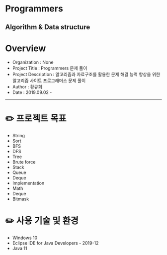 # Programmers
Algorithm & Data structure
-----------------------------
# Overview
* Organization : None
* Project Title : Programmers 문제 풀이
* Project Description : 알고리즘과 자료구조를 활용한 문제 해결 능력 향상을 위한 알고리즘 사이트 프로그래머스 문제 풀이 
* Author : 황규희  
* Date : 2019.09.02 -
-----------------------------------------
# ✏️ 프로젝트 목표
* String
* Sort
* BFS
* DFS
* Tree
* Brute force
* Stack
* Queue
* Deque
* Implementation
* Math
* Deque
* Bitmask
# ✏️ 사용 기술 및 환경
* Windows 10
* Eclipse IDE for Java Developers - 2019-12
* Java 11
